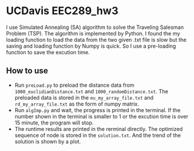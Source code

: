 # UCDavis EEC289_hw3

I use Simulated Annealing (SA) algorithm to solve the Traveling Salesman Problem (TSP). The algorithm is implemented by Python. I found the my loading function to load the data from the two given .txt file is slow but the saving and loading function by Numpy is quick. So I use a pre-loading function to save the excution time. 

## How to use
- Run `preLoad.py` to preload the distance data from `1000_euclidianDistance.txt` and `1000_randomDistance.txt`. The preloaded data is stored in the `eu_my_array_file.txt` and `rd_my_array_file.txt` as the form of numpy matrix.
- Run `algImp.py` and wait, the progress is printed in the terminal. If the number shown in the terminal is smaller to 1 or the excution time is over 15 minute, the program will stop.
- The runtime results are printed in the rerminal directly. The optimized sequence of node is stored in the `solution.txt`. And the trend of the solution is shown by a plot.
